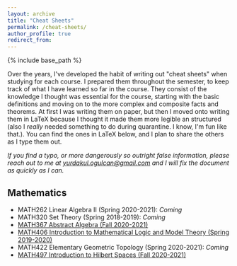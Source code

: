 ```yaml
---
layout: archive
title: "Cheat Sheets"
permalink: /cheat-sheets/
author_profile: true
redirect_from:
---
```


{% include base_path %}

Over the years, I've developed the habit of writing out "cheat sheets" when studying for each course. I prepared them throughout the semester, to keep track of what I have learned so far in the course. They consist of the knowledge I thought was essential for the course, starting with the basic definitions and moving on to the more complex and composite facts and theorems. At first I was writing them on paper, but then I moved onto writing them in LaTeX because I thought it made them more legible an structured (also I *really* needed something to do during quarantine. I know, I'm fun like that.). You can find the ones in LaTeX below, and I plan to share the others as I type them out.

*If you find a typo, or more dangerously so outright false information, please reach out to me at [yurdakul.ogulcan@gmail.com](mailto:yurdakul.ogulcan@gmail.com) and I will fix the document as quickly as I can.*

<!-- ## Electrical and Electronics Engineering -->
<!-- ### 1st Year
#### Fall -->
<!-- MATH119 Calculus with Analytical Geometry (Fall 2016-2017):

PHYS105 General Physics I (Fall 2016-2017):

CHEM107 General Chemistry (Fall 2016-2017): -->

<!-- #### Spring -->
<!-- MATH120 Calculus of Functions of Several Variables (Spring 2016-2017):

PHYS106 General Physics II (Fall 2016-2017):

MATH260 Linear Algebra (Spring 2016-2017): -->

<!-- ### 3rd Year
#### Fall -->
<!-- EE301 Signals and Systems (Fall 2018-2019): 

EE303 Electromagnetic Waves (Fall 2018-2019): 

EE311 Analog Electronics (Fall 2018-2019): 

EE361 Electromechanical Energy Conversion I (Fall 2018-2019):  -->

<!-- #### Spring -->
<!-- EE302 Feedback Systems (Spring 2018-2019): 

EE306 Signals and Systems II (Spring 2018-2019): 

EE312 Digital Electronics (Spring 2018-2019):  -->

<!-- ### 4th Year
#### Fall -->
<!-- EE415 Introduction to Medical Imaging (Fall 2019-2020):  -->

<!-- #### Spring -->
<!-- EE404 Nonlinear Control Systems (Spring 2019-2020):  -->

## Mathematics
- MATH262 Linear Algebra II (Spring 2020-2021): *Coming*
- MATH320 Set Theory (Spring 2018-2019): *Coming*
- [MATH367 Abstract Algebra (Fall 2020-2021)](/files/MATH367CheatSheet_OgulCanYurdakul.pdf)
- [MATH406 Introduction to Mathematical Logic and Model Theory (Spring 2019-2020)](/files/MATH406CheatSheet_OgulCanYurdakul.pdf)
- MATH422 Elementary Geometric Topology (Spring 2020-2021): *Coming*
- [MATH497 Introduction to Hilbert Spaces (Fall 2020-2021)](/files/MATH497CheatSheet_OgulCanYurdakul.pdf)
